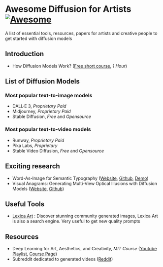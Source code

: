 # Awesome Diffusion for Artists [![Awesome](https://awesome.re/badge.svg)](https://awesome.re)

A list of essential tools, resources, papers for artists and creative people to get started with diffusion models

## Introduction

- How Diffusion Models Work? ([Free short course](https://www.deeplearning.ai/short-courses/how-diffusion-models-work/), *1 Hour*)

## List of Diffusion Models

### Most popular text-to-image models
- DALL·E 3, *Proprietary* *Paid*
- Midjourney, *Proprietary* *Paid*
- Stable Diffusion, *Free* and *Opensource*

### Most popular text-to-video models
- Runway, *Proprietary* *Paid*
- Pika Labs, *Proprietary*
- Stable Video Diffusion, *Free* and *Opensource*

## Exciting research

- Word-As-Image for Semantic Typography ([Website](https://wordasimage.github.io/Word-As-Image-Page/), [Github](https://github.com/Shiriluz/Word-As-Image), [Demo](https://huggingface.co/spaces/SemanticTypography/Word-As-Image))
- Visual Anagrams: Generating Multi-View Optical Illusions with Diffusion Models ([Website](https://dangeng.github.io/visual_anagrams/), [Github](https://github.com/dangeng/visual_anagrams))

## Useful Tools

- [Lexica Art](https://lexica.art/) : Discover stunning community generated images, Lexica Art is also a search engine. Very useful to get new quality prompts

## Resources

- Deep Learning for Art, Aesthetics, and Creativity, *MIT Course* ([Youtube Playlist](https://www.youtube.com/playlist?app=desktop&list=PLCpMvp7ftsnIbNwRnQJbDNRqO6qiN3EyH&cbrd=1), [Course Page](https://ali-design.github.io/deepcreativity/))
- Subreddit dedicated to generated videos ([Reddit](https://old.reddit.com/r/aivideo/))

